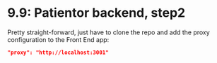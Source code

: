 # 9.9: Patientor backend, step2
Pretty straight-forward, just have to clone the repo and add the proxy configuration to the Front End app:

```json
"proxy": "http://localhost:3001"
```

